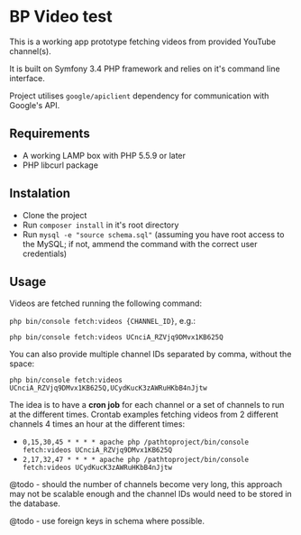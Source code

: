 BP Video test
========================

This is a working app prototype fetching videos from provided YouTube channel(s).

It is built on Symfony 3.4 PHP framework and relies on it's command line interface.

Project utilises `google/apiclient` dependency for communication with Google's API.

## Requirements
- A working LAMP box with PHP 5.5.9 or later
- PHP libcurl package

## Instalation
- Clone the project
- Run `composer install` in it's root directory
- Run `mysql -e "source schema.sql"` (assuming you have root access to the MySQL; if not, ammend the command with the correct user credentials)

## Usage
Videos are fetched running the following command:

`php bin/console fetch:videos {CHANNEL_ID}`, e.g.:

`php bin/console fetch:videos UCnciA_RZVjq9DMvx1KB625Q`

You can also provide multiple channel IDs separated by comma, without the space:

`php bin/console fetch:videos UCnciA_RZVjq9DMvx1KB625Q,UCydKucK3zAWRuHKbB4nJjtw`

The idea is to have a **cron job** for each channel or a set of channels to run at the different times.
Crontab examples fetching videos from 2 different channels 4 times an hour at the different times:

- `0,15,30,45 * * * * apache php /pathtoproject/bin/console fetch:videos UCnciA_RZVjq9DMvx1KB625Q` 
- `2,17,32,47 * * * * apache php /pathtoproject/bin/console fetch:videos UCydKucK3zAWRuHKbB4nJjtw`

 
@todo - should the number of channels become very long, this approach may not be scalable enough and the channel IDs would need to be stored in the database.
 
@todo - use foreign keys in schema where possible.

